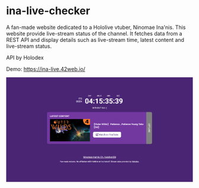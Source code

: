 # ina-live-checker

A fan-made website dedicated to a Hololive vtuber, Ninomae Ina'nis. This website provide live-stream status of the channel. It fetches data from a REST API and display details such as live-stream time, latest content and live-stream status.

API by Holodex

Demo: https://ina-live.42web.io/

![Preview](img.png)

